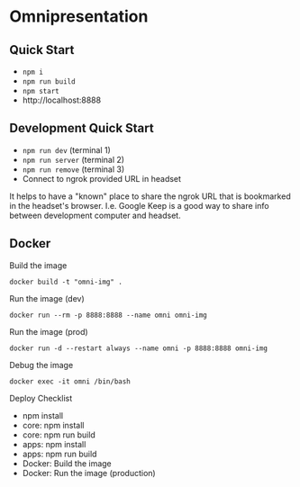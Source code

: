 # Omnipresentation

## Quick Start

* `npm i`
* `npm run build`
* `npm start`
* http://localhost:8888

## Development Quick Start

* `npm run dev` (terminal 1)
* `npm run server` (terminal 2)
* `npm run remove` (terminal 3)
* Connect to ngrok provided URL in headset

It helps to have a "known" place to share the ngrok URL that is bookmarked in the headset's browser. I.e. Google Keep is a good way to share info between development computer and headset.

## Docker

Build the image

`docker build -t "omni-img" .`

Run the image (dev)

`docker run --rm -p 8888:8888 --name omni omni-img`

Run the image (prod)

`docker run -d --restart always --name omni -p 8888:8888 omni-img`

Debug the image

`docker exec -it omni /bin/bash`

Deploy Checklist

* npm install
* core: npm install
* core: npm run build
* apps: npm install
* apps: npm run build
* Docker: Build the image
* Docker: Run the image (production)
